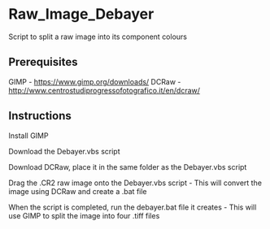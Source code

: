 # Raw_Image_Debayer
Script to split a raw image into its component colours

## Prerequisites

GIMP - https://www.gimp.org/downloads/
DCRaw - http://www.centrostudiprogressofotografico.it/en/dcraw/

## Instructions

Install GIMP

Download the Debayer.vbs script

Download DCRaw, place it in the same folder as the Debayer.vbs script

Drag the .CR2 raw image onto the Debayer.vbs script - This will convert the image using DCRaw and create a .bat file

When the script is completed, run the debayer.bat file it creates - This will use GIMP to split the image into four .tiff files
